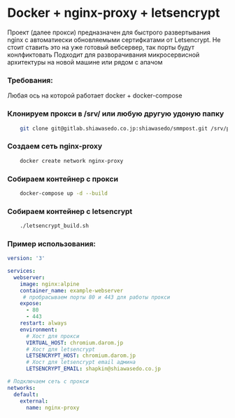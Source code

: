 # Docker + nginx-proxy + letsencrypt

Проект (далее прокси) предназначен для быстрого развертывания nginx с автоматиески обновляемыми сертифкатами от Letsencrypt.
Не стоит ставить это на уже готовый вебсервер, так порты будут конлфиктовать
Подходит для разворачивания микросервисной архитектуры на новой машине или рядом с апачом

### Требования:
Любая ось на которой работает docker + docker-compose

### Клонируем прокси в /srv/ или любую другую удоную папку
```bash
    git clone git@gitlab.shiawasedo.co.jp:shiawasedo/smmpost.git /srv/proxy
```

### Создаем сеть nginx-proxy
```bash
    docker create network nginx-proxy
```

### Собираем контейнер с прокси 
```bash
    docker-compose up -d --build
```

### Собираем контейнер с letsencrypt
```bash
    ./letsencrypt_build.sh
```

### Пример использования:
```yaml
version: '3'

services:
  webserver:
    image: nginx:alpine
    container_name: example-webserver
     # пробрасываем порты 80 и 443 для работы прокси
    expose:
      - 80
      - 443
    restart: always
    environment:
      # Хост для прокси
      VIRTUAL_HOST: chromium.darom.jp
      # Хост для letsencrypt
      LETSENCRYPT_HOST: chromium.darom.jp
      # Хост для letsencrypt email админа
      LETSENCRYPT_EMAIL: shapkin@shiawasedo.co.jp

# Подключаем сеть с прокси
networks:
  default:
    external:
      name: nginx-proxy

```
